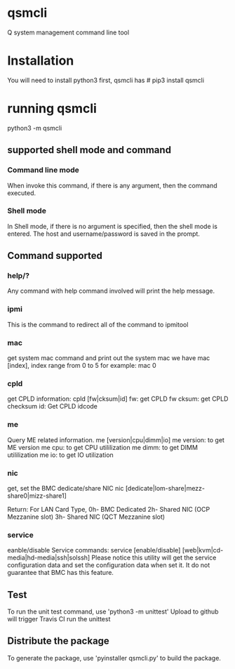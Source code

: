 # qsmcli
Q system management command line tool

# Installation
You will need to install python3 first, qsmcli has
    # pip3 install qsmcli

# running qsmcli
python3 -m qsmcli

## supported shell mode and command

### Command line mode
When invoke this command, if there is any argument, then the command executed.

### Shell mode
In Shell mode, if there is no argument is specified, then the shell mode is entered.
The host and username/password is saved in the prompt.

## Command supported
### help/?
Any command with help command involved will print the help message.

### ipmi
This is the command to redirect all of the command to ipmitool

### mac
get system mac command and print out the system mac we have
mac [index], index range from 0 to 5
for example: mac 0

### cpld
get CPLD information:
cpld [fw|cksum|id]
fw: get CPLD fw
cksum: get CPLD checksum
id: Get CPLD idcode

### me
Query ME related information.
me [version|cpu|dimm|io]
me version: to get ME version
me cpu: to get CPU utililization
me dimm: to get DIMM utililization
me io: to get IO utilization

### nic
get, set the BMC dedicate/share NIC
nic [dedicate|lom-share|mezz-share0|mizz-share1]

Return: <complete code> <LAN Card Type>
For LAN Card Type,
0h- BMC Dedicated
2h- Shared NIC (OCP Mezzanine slot)
3h- Shared NIC (QCT Mezzanine slot)

### service
eanble/disable Service commands:
service [enable/disable] [web|kvm|cd-media|hd-media|ssh|solssh]
Please notice this utility will get the service configuration data and
set the configuration data when set it. It do not guarantee that BMC has this feature.


## Test
To run the unit test command, use 'python3 -m unittest'
Upload to github will trigger Travis CI run the unittest

## Distribute the package
To generate the package, use 'pyinstaller qsmcli.py' to build the package.
